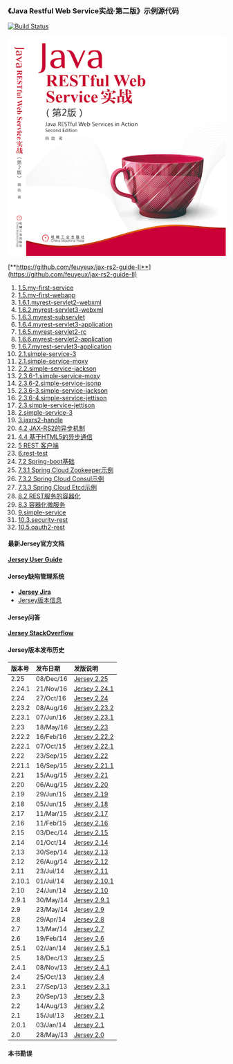 ### 《Java Restful Web Service实战·第二版》示例源代码

[![Build Status](https://travis-ci.org/feuyeux/jax-rs2-guide-II.svg?branch=master)](https://travis-ci.org/feuyeux/jax-rs2-guide-II)

![jax-rs-guid.png](cover.png)

[**https://github.com/feuyeux/jax-rs2-guide-II**](https://github.com/feuyeux/jax-rs2-guide-II)

1. [1.5.my-first-service](1.5.my-first-service)
2. [1.5.my-first-webapp](1.5.my-first-webapp)
3. [1.6.1.myrest-servlet2-webxml](1.6.1.myrest-servlet2-webxml)
4. [1.6.2.myrest-servlet3-webxml](1.6.2.myrest-servlet3-webxml)
5. [1.6.3.myrest-subservlet](1.6.3.myrest-subservlet)
6. [1.6.4.myrest-servlet3-application](1.6.4.myrest-servlet3-application)
7. [1.6.5.myrest-servlet2-rc](1.6.5.myrest-servlet2-rc)
8. [1.6.6.myrest-servlet2-application](1.6.6.myrest-servlet2-application)
9. [1.6.7.myrest-servlet3-application](1.6.7.myrest-servlet3-application)
10. [2.1.simple-service-3](2.1.simple-service-3)
11. [2.1.simple-service-moxy](2.1.simple-service-moxy)
12. [2.2.simple-service-jackson](2.2.simple-service-jackson)
13. [2.3.6-1.simple-service-moxy](2.3.6-1.simple-service-moxy)
14. [2.3.6-2.simple-service-jsonp](2.3.6-2.simple-service-jsonp)
15. [2.3.6-3.simple-service-jackson](2.3.6-3.simple-service-jackson)
16. [2.3.6-4.simple-service-jettison](2.3.6-4.simple-service-jettison)
17. [2.3.simple-service-jettison](2.3.simple-service-jettison)
18. [2.simple-service-3](2.simple-service-3)
19. [3.jaxrs2-handle](3.jaxrs2-handle)
20. [4.2 JAX-RS2的异步机制](4.2.asynchronized)
21. [4.4 基于HTML5的异步通信](4.4.sse)
22. [5 REST 客户端](5.jaxrs2-client)
23. [6.rest-test](6.rest-test)
24. [7.2 Spring-boot基础](7.2.demo)
25. [7.3.1 Spring Cloud Zookeeper示例](7.3.1.boot.zookeeper)
26. [7.3.2 Spring Cloud Consul示例](7.3.2.boot.consul)
27. [7.3.3 Spring Cloud Etcd示例](7.3.2.boot.etcd)
28. [8.2 REST服务的容器化](8.2.containerization)
29. [8.3 容器化微服务](8.3.boot.zk.kaka)
30. [9.simple-service](9.simple-service)
31. [10.3.security-rest](10.3.security-rest)
32. [10.5.oauth2-rest](10.5.oauth2-rest)

#### 最新Jersey官方文档

[**Jersey User Guide**](https://jersey.java.net/documentation/latest/user-guide.html)

#### Jersey缺陷管理系统

- [**Jersey Jira**](https://java.net/jira/browse/JERSEY/)
- [Jersey版本信息](https://java.net/jira/browse/JERSEY/?selectedTab=com.atlassian.jira.jira-projects-plugin:versions-panel)

#### Jersey问答

[**Jersey StackOverflow**](http://stackoverflow.com/questions/tagged/jersey)

#### Jersey版本发布历史
| 版本号    | 发布日期      | 发版说明                                     |
| :----- | :-------- | :--------------------------------------- |
| 2.25   | 08/Dec/16 | [Jersey 2.25](https://jersey.github.io/release-notes/2.25.html) |
| 2.24.1 | 21/Nov/16 | [Jersey 2.24.1](https://jersey.github.io/release-notes/2.24.1.html) |
| 2.24   | 27/Oct/16 | [Jersey 2.24](https://jersey.github.io/release-notes/2.24.html) |
| 2.23.2 | 08/Aug/16 | [Jersey 2.23.2](https://jersey.github.io/release-notes/2.23.2.html) |
| 2.23.1 | 07/Jun/16 | [Jersey 2.23.1](https://jersey.github.io/release-notes/2.23.1.html) |
| 2.23   | 18/May/16 | [Jersey 2.23](https://jersey.github.io/release-notes/2.23.html) |
| 2.22.2 | 16/Feb/16 | [Jersey 2.22.2](https://jersey.github.io/release-notes/2.22.2.html) |
| 2.22.1 | 07/Oct/15 | [Jersey 2.22.1](https://jersey.github.io/release-notes/2.22.1.html) |
| 2.22   | 23/Sep/15 | [Jersey 2.22](https://jersey.github.io/release-notes/2.22.html) |
| 2.21.1 | 16/Sep/15 | [Jersey 2.21.1](https://jersey.github.io/release-notes/2.21.1.html) |
| 2.21   | 15/Aug/15 | [Jersey 2.21](https://jersey.github.io/release-notes/2.21.html) |
| 2.20   | 06/Aug/15 | [Jersey 2.20](https://jersey.github.io/release-notes/2.20.html) |
| 2.19   | 29/Jun/15 | [Jersey 2.19](https://jersey.github.io/release-notes/2.19.html) |
| 2.18   | 05/Jun/15 | [Jersey 2.18](https://jersey.github.io/release-notes/2.18.html) |
| 2.17   | 11/Mar/15 | [Jersey 2.17](https://jersey.github.io/release-notes/2.17.html) |
| 2.16   | 11/Feb/15 | [Jersey 2.16](https://jersey.github.io/release-notes/2.16.html) |
| 2.15   | 03/Dec/14 | [Jersey 2.15](https://jersey.github.io/release-notes/2.15.html) |
| 2.14   | 01/Oct/14 | [Jersey 2.14](https://jersey.github.io/release-notes/2.14.html) |
| 2.13   | 30/Sep/14 | [Jersey 2.13](https://jersey.github.io/release-notes/2.13.html) |
| 2.12   | 26/Aug/14 | [Jersey 2.12](https://jersey.github.io/release-notes/2.12.html) |
| 2.11   | 23/Jul/14 | [Jersey 2.11](https://jersey.github.io/release-notes/2.11.html) |
| 2.10.1 | 01/Jul/14 | [Jersey 2.10.1](https://jersey.github.io/release-notes/2.10.1.html) |
| 2.10   | 24/Jun/14 | [Jersey 2.10](https://jersey.github.io/release-notes/2.10.html) |
| 2.9.1  | 30/May/14 | [Jersey 2.9.1](https://jersey.github.io/release-notes/2.9.1.html) |
| 2.9    | 23/May/14 | [Jersey 2.9](https://jersey.github.io/release-notes/2.9.html) |
| 2.8    | 29/Apr/14 | [Jersey 2.8](https://jersey.github.io/release-notes/2.8.html) |
| 2.7    | 13/Mar/14 | [Jersey 2.7](https://jersey.github.io/release-notes/2.7.html) |
| 2.6    | 19/Feb/14 | [Jersey 2.6](https://jersey.github.io/release-notes/2.6.html) |
| 2.5.1  | 02/Jan/14 | [Jersey 2.5.1](https://jersey.github.io/release-notes/2.5.1.html) |
| 2.5    | 18/Dec/13 | [Jersey 2.5](https://jersey.github.io/release-notes/2.5.html) |
| 2.4.1  | 08/Nov/13 | [Jersey 2.4.1](https://jersey.github.io/release-notes/2.4.1.html) |
| 2.4    | 25/Oct/13 | [Jersey 2.4](https://jersey.github.io/release-notes/2.4.html) |
| 2.3.1  | 27/Sep/13 | [Jersey 2.3.1](https://jersey.github.io/release-notes/2.3.1.html) |
| 2.3    | 20/Sep/13 | [Jersey 2.3](https://jersey.github.io/release-notes/2.3.html) |
| 2.2    | 14/Aug/13 | [Jersey 2.2](https://jersey.github.io/release-notes/2.2.html) |
| 2.1    | 15/Jul/13 | [Jersey 2.1](https://jersey.github.io/release-notes/2.1.html) |
| 2.0.1  | 03/Jan/14 | [Jersey 2.1](https://jersey.github.io/release-notes/2.0.1.html) |
| 2.0    | 28/May/13 | [Jersey 2.0](https://jersey.github.io/release-notes/2.0.html) |

#### 本书勘误
